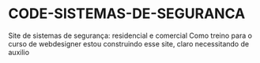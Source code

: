 # CODE-SISTEMAS-DE-SEGURANCA
Site de sistemas de segurança: residencial e comercial
Como treino  para o curso de webdesigner estou construindo esse site, claro necessitando de auxilio
